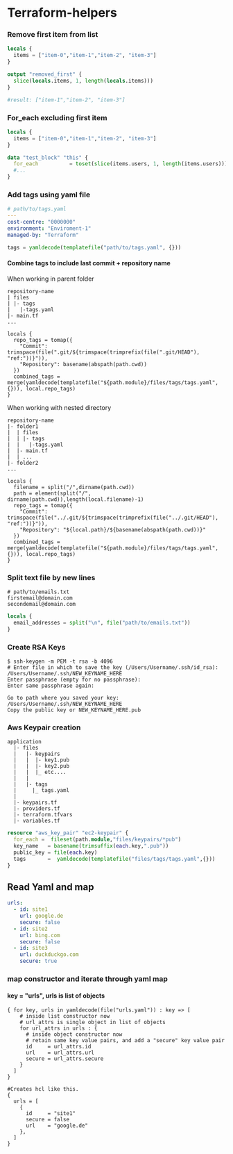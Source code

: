 # Terraform-helpers

### Remove first item from list
```terraform 
locals {
  items = ["item-0","item-1","item-2", "item-3"]
}

output "removed_first" {
  slice(locals.items, 1, length(locals.items)))
}

#result: ["item-1","item-2", "item-3"]
```

### For_each excluding first item 
```terraform
locals {
  items = ["item-0","item-1","item-2", "item-3"]
}

data "test_block" "this" {
  for_each          = toset(slice(items.users, 1, length(items.users)))
  #...
}
```

### Add tags using yaml file
```yaml
# path/to/tags.yaml
---
cost-centre: "0000000"
environment: "Enviroment-1"
managed-by: "Terraform"
```

```terraform
tags = yamldecode(templatefile("path/to/tags.yaml", {}))
```

#### Combine tags to include last commit + repository name 
When working in parent folder 
```
repository-name 
| files
| |- tags 
|   |-tags.yaml
|- main.tf 
...
```

```hcl 
locals {
  repo_tags = tomap({
    "Commit": trimspace(file(".git/${trimspace(trimprefix(file(".git/HEAD"), "ref:"))}")),
    "Repository": basename(abspath(path.cwd))
  })
  combined_tags = merge(yamldecode(templatefile("${path.module}/files/tags/tags.yaml",{})), local.repo_tags)
}
```

When working with nested directory 
```
repository-name 
|- folder1 
|  | files
|  | |- tags 
|  |   |-tags.yaml
|  |- main.tf 
|  | ...
|- folder2 
...
```

```hcl 
locals {
  filename = split("/",dirname(path.cwd))
  path = element(split("/", dirname(path.cwd)),length(local.filename)-1)
  repo_tags = tomap({
    "Commit": trimspace(file("../.git/${trimspace(trimprefix(file("../.git/HEAD"), "ref:"))}")),
    "Repository": "${local.path}/${basename(abspath(path.cwd))}"
  })
  combined_tags = merge(yamldecode(templatefile("${path.module}/files/tags/tags.yaml",{})), local.repo_tags)
}
```

### Split text file by new lines 
``` 
# path/to/emails.txt
firstemail@domain.com 
secondemail@domain.com
```

```terraform 
locals {
  email_addresses = split("\n", file("path/to/emails.txt"))
}
```

### Create RSA Keys 
```
$ ssh-keygen -m PEM -t rsa -b 4096
# Enter file in which to save the key (/Users/Username/.ssh/id_rsa): /Users/Username/.ssh/NEW_KEYNAME_HERE
Enter passphrase (empty for no passphrase): 
Enter same passphrase again: 

Go to path where you saved your key: /Users/Username/.ssh/NEW_KEYNAME_HERE
Copy the public key or NEW_KEYNAME_HERE.pub
```

### Aws Keypair creation 
```
application 
  |- files 
  |   |- keypairs
  |   |  |- key1.pub 
  |   |  |- key2.pub 
  |   |  |_ etc....
  |   |
  |   |- tags 
  |     |_ tags.yaml 
  |
  |- keypairs.tf
  |- providers.tf 
  |- terraform.tfvars
  |- variables.tf
```

```terraform 
resource "aws_key_pair" "ec2-keypair" {
  for_each =  fileset(path.module,"files/keypairs/*pub")
  key_name   = basename(trimsuffix(each.key,".pub"))
  public_key = file(each.key)
  tags       =  yamldecode(templatefile("files/tags/tags.yaml",{}))
}
```

## Read Yaml and map 
```yaml 
urls:
  - id: site1
    url: google.de
    secure: false
  - id: site2
    url: bing.com
    secure: false
  - id: site3
    url: duckduckgo.com
    secure: true
```

### map constructor and iterate through yaml map
#### key = "urls", urls is list of objects
```hcl
{ for key, urls in yamldecode(file("urls.yaml")) : key => [
    # inside list constructor now
    # url_attrs is single object in list of objects
    for url_attrs in urls : {
      # inside object constructor now
      # retain same key value pairs, and add a "secure" key value pair
      id     = url_attrs.id
      url    = url_attrs.url
      secure = url_attrs.secure
    }
  ]
}

#Creates hcl like this.
{
  urls = [
    {
      id     = "site1"
      secure = false
      url    = "google.de"
    },
  ]
}

```


